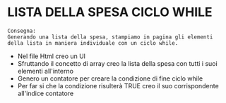 # LISTA DELLA SPESA CICLO WHILE

```
Consegna:
Generando una lista della spesa, stampiamo in pagina gli elementi della lista in maniera individuale con un ciclo while.
```

- Nel file Html creo un Ul
- Sfruttando il concetto di array creo la lista della spesa con tutti i suoi elementi all'interno
- Genero un contatore per creare la condizione di fine ciclo while
- Per far si che la condizione risulterà TRUE creo il suo corrispondente all'indice contatore
